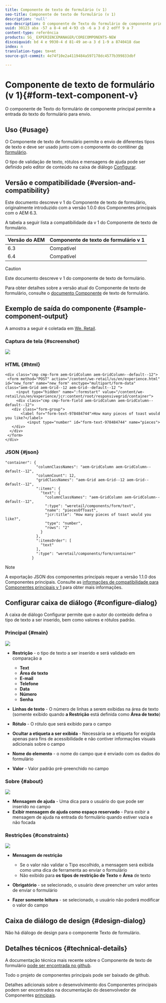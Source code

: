 ```yaml
---
title: Componente de texto de formulário (v 1)
seo-title: Componente de texto de formulário (v 1)
description: 'null'
seo-description: O componente de Texto do formulário de componente principal permite a entrada do texto do formulário para envio.
uuid: 30123 aba -57 a 8-4 ed 4-93 cb -6 a 3 d 2 edff 9 a 7
content-type: referência
products: SG_ EXPERIENCEMANAGER/CORECOMPONENTS-NEW
discoiquuid: bd 4 e 9930-4 d 81-49 ae-a 3 d 1-9 a 8740418 dae
index: n
translation-type: tm+mt
source-git-commit: 4e74f10e2a4119484a597178dc4577b399833dbf

---
```



# Componente de texto de formulário (v 1){#form-text-component-v}

O componente de Texto do formulário de componente principal permite a entrada do texto do formulário para envio.

## Uso {#usage}

O Componente de texto de formulário permite o envio de diferentes tipos de texto e deve ser usado junto com o componente do contêiner [de formulário](form-container.md).

O tipo de validação de texto, rótulos e mensagens de ajuda pode ser definido pelo editor de conteúdo na caixa de diálogo [Configurar](form-text-v1.md#main-pars_title).

## Versão e compatibilidade {#version-and-compatibility}

Este documento descreve v 1 do Componente de texto de formulário, originalmente introduzido com a versão 1.0.0 dos Componentes principais com o AEM 6.3.

A tabela a seguir lista a compatibilidade da v 1 do Componente de texto de formulário.

| Versão do AEM | Componente de texto de formulário v 1 |
|--- |--- |
| 6.3 | Compatível |
| 6.4 | Compatível |

>[!CAUTION]
>
>Este documento descreve v 1 do componente de texto de formulário.
>
>Para obter detalhes sobre a versão atual do Componente de texto de formulário, consulte o [documento Componente](form-text.md) de texto de formulário.

## Exemplo de saída do componente {#sample-component-output}

A amostra a seguir é coletada em [We. Retail](https://helpx.adobe.com/experience-manager/6-4/sites/developing/using/we-retail.html).

### Captura de tela {#screenshot}

![](assets/chlimage_1-22.png)

### HTML {#html}

```
<div class="cmp cmp-form aem-GridColumn aem-GridColumn--default--12">
 <form method="POST" action="/content/we-retail/us/en/experience.html" id="new_form" name="new_form" enctype="multipart/form-data" class="aem-Grid aem-Grid--12 aem-Grid--default--12 ">
     <input type="hidden" name=":formstart" value="/content/we-retail/us/en/experience/jcr:content/root/responsivegrid/container">
     <div class="cmp cmp-form-field aem-GridColumn aem-GridColumn--default--12">
   <div class="form-group">
       <label for="form-text-978484744">How many pieces of toast would you like?</label>
          <input type="number" id="form-text-978484744" name="pieces">
   </div>
  </div>
 </form>
</div>
```

### JSON {#json}

```
"container": {
              "columnClassNames": "aem-GridColumn aem-GridColumn--default--12",
              "columnCount": 12,
              "gridClassNames": "aem-Grid aem-Grid--12 aem-Grid--default--12",
              ":items": {
                "text": {
                  "columnClassNames": "aem-GridColumn aem-GridColumn--default--12",
                  ":type": "weretail/components/form/text",
                  "name": "piecesOfToast",
                  "jcr:title": "How many pieces of toast would you like?",
                  "type": "number",
                  "rows": "2"
                }
              },
              ":itemsOrder": [
                "text"
              ],
              ":type": "weretail/components/form/container"
            }
```

>[!NOTE]
>
>A exportação JSON dos componentes principais requer a versão 1.1.0 dos Componentes principais. Consulte as [informações de compatibilidade para Componentes principais v 1](versions.md#main-pars_title_236368006) para obter mais informações.

## Configurar caixa de diálogo {#configure-dialog}

A caixa de diálogo Configurar permite que o autor do conteúdo defina o tipo de texto a ser inserido, bem como valores e rótulos padrão.

### Principal {#main}

![](assets/chlimage_1-23.png)

* **Restrição** - o tipo de texto a ser inserido e será validado em comparação a

   * **Text**
   * **Área de texto**
   * **E-mail**
   * **Telefone**
   * **Data**
   * **Número**
   * **Senha**

* **Linhas de texto** - O número de linhas a serem exibidas na área de texto (somente exibido quando **a Restrição** está definida como **Área de texto**)

* **Rótulo** - O rótulo que será exibido para o campo
* **Ocultar a etiqueta a ser exibida** - Necessária se a etiqueta for exigida apenas para fins de acessibilidade e não contiver informações visuais adicionais sobre o campo
* **Nome do elemento** - o nome do campo que é enviado com os dados do formulário
* **Valor** - Valor padrão pré-preenchido no campo

### Sobre {#about}

![](assets/chlimage_1-24.png)

* **Mensagem de ajuda** - Uma dica para o usuário do que pode ser inserido no campo
* **Exibir mensagem de ajuda como espaço reservado** - Para exibir a mensagem de ajuda na entrada do formulário quando estiver vazia e não focada

### Restrições {#constraints}

![](assets/chlimage_1-25.png)

* **Mensagem de restrição**

   * Se o valor não validar o Tipo escolhido, a mensagem será exibida como uma dica de ferramenta ao enviar o formulário
   * Não exibido para **os tipos de restrição de Texto** e **Área** de texto

* **Obrigatório** - se selecionado, o usuário deve preencher um valor antes de enviar o formulário
* **Fazer somente leitura** - se selecionado, o usuário não poderá modificar o valor do campo

## Caixa de diálogo de design {#design-dialog}

Não há diálogo de design para o componente Texto de formulário.

## Detalhes técnicos {#technical-details}

A documentação técnica mais recente sobre o Componente de texto de formulário [pode ser encontrada no github](https://github.com/adobe/aem-core-wcm-components/tree/master/content/src/content/jcr_root/apps/core/wcm/components/form/text/v1/text).

Todo o projeto de componentes principais pode ser baixado de github.

Detalhes adicionais sobre o desenvolvimento dos Componentes principais podem ser encontrados na documentação do desenvolvedor de Componentes [principais](developing.md).
